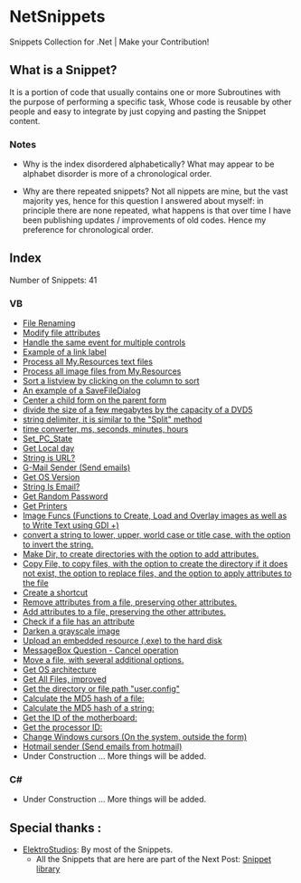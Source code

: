 # NetSnippets
Snippets Collection for .Net | Make your Contribution!

## What is a Snippet?
It is a portion of code that usually contains one or more Subroutines with the purpose of performing a specific task,
Whose code is reusable by other people and easy to integrate by just copying and pasting the Snippet content.

### Notes
- Why is the index disordered alphabetically?
What may appear to be alphabet disorder is more of a chronological order.

- Why are there repeated snippets?
Not all nippets are mine, but the vast majority yes, hence for this question I answered about myself:
in principle there are none repeated, what happens is that over time I have been publishing updates / improvements of old codes. Hence my preference for chronological order.

## Index

Number of Snippets: 41

### VB

-  [File Renaming](https://github.com/DestroyerDarkNess/NetSnippets/blob/master/VB/File_Renaming.md)
-  [Modify file attributes](https://github.com/DestroyerDarkNess/NetSnippets/blob/master/VB/File_Attrib.md)
-  [Handle the same event for multiple controls](https://github.com/DestroyerDarkNess/NetSnippets/blob/master/VB/HandleEventsSample.md)
-  [Example of a link label](https://github.com/DestroyerDarkNess/NetSnippets/blob/master/VB/linklabelSample.md)
-  [Process all My.Resources text files](https://github.com/DestroyerDarkNess/NetSnippets/blob/master/VB/Process_Resources_textfiles.md)
-  [Process all image files from My.Resources](https://github.com/DestroyerDarkNess/NetSnippets/blob/master/VB/Process_Resources_Imagesfiles.md)
-  [Sort a listview by clicking on the column to sort](https://github.com/DestroyerDarkNess/NetSnippets/blob/master/VB/Sort_listview.md)
-  [An example of a SaveFileDialog](https://github.com/DestroyerDarkNess/NetSnippets/blob/master/VB/SaveFileDialog.md)
-  [Center a child form on the parent form](https://github.com/DestroyerDarkNess/NetSnippets/blob/master/VB/Center_childForm_on_ParentForm.md)
-  [divide the size of a few megabytes by the capacity of a DVD5](https://github.com/DestroyerDarkNess/NetSnippets/blob/master/VB/DVD5_Converter.md)
-  [string delimiter, it is similar to the "Split" method](https://github.com/DestroyerDarkNess/NetSnippets/blob/master/VB/String_Delimiter.md)
-  [time converter, ms, seconds, minutes, hours](https://github.com/DestroyerDarkNess/NetSnippets/blob/master/VB/time_converter.md)
-  [Set_PC_State](https://github.com/DestroyerDarkNess/NetSnippets/blob/master/VB/Set_PC_State.md)
-  [Get Local day](https://github.com/DestroyerDarkNess/NetSnippets/blob/master/VB/LocalDay.md)
-  [String is URL?](https://github.com/DestroyerDarkNess/NetSnippets/blob/master/VB/String_is_URL.md)
-  [G-Mail Sender (Send emails)](https://github.com/DestroyerDarkNess/NetSnippets/blob/master/VB/G-Mail_Sender.md)
-  [Get OS Version](https://github.com/DestroyerDarkNess/NetSnippets/blob/master/VB/Get_OS_Version.md)
-  [String Is Email?](https://github.com/DestroyerDarkNess/NetSnippets/blob/master/VB/String_Is_Email.md)
-  [Get Random Password](https://github.com/DestroyerDarkNess/NetSnippets/blob/master/VB/Get_Random_Password.md)
-  [Get Printers](https://github.com/DestroyerDarkNess/NetSnippets/blob/master/VB/Get_Printers.md)
-  [Image Funcs (Functions to Create, Load and Overlay images as well as to Write Text using GDI +)](https://github.com/DestroyerDarkNess/NetSnippets/blob/master/VB/Image_Functions.md)
-  [convert a string to lower, upper, world case or title case, with the option to invert the string.](https://github.com/DestroyerDarkNess/NetSnippets/blob/master/VB/String_To_Case_Function.md)
-  [Make Dir, to create directories with the option to add attributes.](https://github.com/DestroyerDarkNess/NetSnippets/blob/master/VB/Make_Dir_Function.md)
-  [Copy File, to copy files, with the option to create the directory if it does not exist, the option to replace files, and the option to apply attributes to the file](https://github.com/DestroyerDarkNess/NetSnippets/blob/master/VB/Copy_File_Function.md)
-  [Create a shortcut](https://github.com/DestroyerDarkNess/NetSnippets/blob/master/VB/Create_ShortCut_Function.md)
-  [Remove attributes from a file, preserving other attributes.](https://github.com/DestroyerDarkNess/NetSnippets/blob/master/VB/File_Remove_Attribute_Function.md)
-  [Add attributes to a file, preserving the other attributes.](https://github.com/DestroyerDarkNess/NetSnippets/blob/master/VB/File_Add_Attribute_Function.md)
-  [Check if a file has an attribute](https://github.com/DestroyerDarkNess/NetSnippets/blob/master/VB/File_Have_Attribute_Function.md)
-  [Darken a grayscale image](https://github.com/DestroyerDarkNess/NetSnippets/blob/master/VB/GrayScale_Image_Function.md)
-  [Upload an embedded resource (.exe) to the hard disk](https://github.com/DestroyerDarkNess/NetSnippets/blob/master/VB/Load%20Resource%20To%20Disk%20Function.md)
-  [MessageBox Question - Cancel operation](https://github.com/DestroyerDarkNess/NetSnippets/blob/master/VB/MessageBox%20Question.md)
-  [Move a file, with several additional options.](https://github.com/DestroyerDarkNess/NetSnippets/blob/master/VB/Move%20File%20Function.md)
-  [Get OS architecture](https://github.com/DestroyerDarkNess/NetSnippets/blob/master/VB/Get%20OS%20architecture.md)
-  [Get All Files, improved](https://github.com/DestroyerDarkNess/NetSnippets/blob/master/VB/Get%20All%20Files%20Function.md)
-  [Get the directory or file path "user.config"](https://github.com/DestroyerDarkNess/NetSnippets/blob/master/VB/Get%20User%20Config%20Function.md)
-  [Calculate the MD5 hash of a file:](https://github.com/DestroyerDarkNess/NetSnippets/blob/master/VB/Get%20MD5%20Of%20File%20Function.md)
-  [Calculate the MD5 hash of a string:](https://github.com/DestroyerDarkNess/NetSnippets/blob/master/VB/Get%20MD5%20Of%20String%20Function.md)
-  [Get the ID of the motherboard:](https://github.com/DestroyerDarkNess/NetSnippets/blob/master/VB/Get%20Motherboard%20ID%20Function.md)
-  [Get the processor ID:](https://github.com/DestroyerDarkNess/NetSnippets/blob/master/VB/Get%20CPU%20ID%20Function.md)
-  [Change Windows cursors (On the system, outside the form)](https://github.com/DestroyerDarkNess/NetSnippets/blob/master/VB/Set%20System%20Cursor%20Function.md)
-  [Hotmail sender (Send emails from hotmail)](https://github.com/DestroyerDarkNess/NetSnippets/blob/master/VB/Hotmail_Sender.md)
- Under Construction ... More things will be added.

### C#

- Under Construction ... More things will be added.

## Special thanks :
- [ElektroStudios](https://github.com/ElektroStudios): By most of the Snippets.
   - All the Snippets that are here are part of the Next Post: [Snippet library](https://foro.elhacker.net/net_c_vbnet_asp/libreria_de_snippets_para_vbnet_compartan_aqui_sus_snippets-t378770.0.html)
